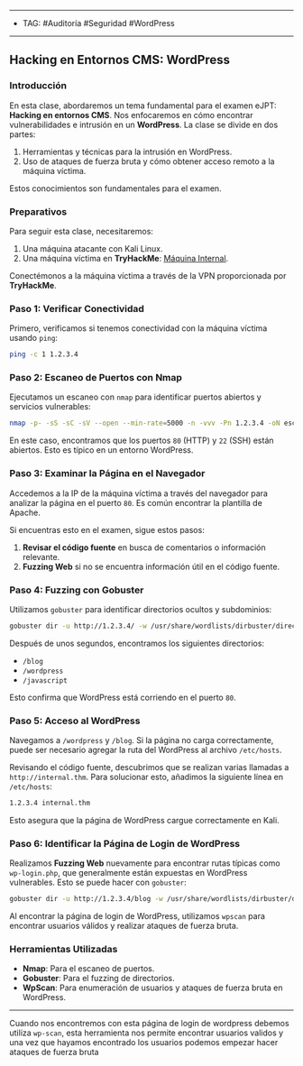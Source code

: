 
-----
- TAG: #Auditoría #Seguridad #WordPress
----
## Hacking en Entornos CMS: WordPress

### Introducción

En esta clase, abordaremos un tema fundamental para el examen eJPT: **Hacking en entornos CMS**. Nos enfocaremos en cómo encontrar vulnerabilidades e intrusión en un **WordPress**. La clase se divide en dos partes:

1. Herramientas y técnicas para la intrusión en WordPress.
2. Uso de ataques de fuerza bruta y cómo obtener acceso remoto a la máquina víctima.

Estos conocimientos son fundamentales para el examen.

### Preparativos

Para seguir esta clase, necesitaremos:

1. Una máquina atacante con Kali Linux.
2. Una máquina víctima en **TryHackMe**: [Máquina Internal](https://tryhackme.com/r/room/internal).

Conectémonos a la máquina víctima a través de la VPN proporcionada por **TryHackMe**.

### Paso 1: Verificar Conectividad

Primero, verificamos si tenemos conectividad con la máquina víctima usando `ping`:

```bash
ping -c 1 1.2.3.4
```

### Paso 2: Escaneo de Puertos con Nmap

Ejecutamos un escaneo con `nmap` para identificar puertos abiertos y servicios vulnerables:

```bash
nmap -p- -sS -sC -sV --open --min-rate=5000 -n -vvv -Pn 1.2.3.4 -oN escaneo
```

En este caso, encontramos que los puertos `80` (HTTP) y `22` (SSH) están abiertos. Esto es típico en un entorno WordPress.

### Paso 3: Examinar la Página en el Navegador

Accedemos a la IP de la máquina víctima a través del navegador para analizar la página en el puerto `80`. Es común encontrar la plantilla de Apache.

Si encuentras esto en el examen, sigue estos pasos:

1. **Revisar el código fuente** en busca de comentarios o información relevante.
2. **Fuzzing Web** si no se encuentra información útil en el código fuente.

### Paso 4: Fuzzing con Gobuster

Utilizamos `gobuster` para identificar directorios ocultos y subdominios:

```bash
gobuster dir -u http://1.2.3.4/ -w /usr/share/wordlists/dirbuster/directory-list-lowercase-2.3-medium.txt
```

Después de unos segundos, encontramos los siguientes directorios:

- `/blog`
- `/wordpress`
- `/javascript`

Esto confirma que WordPress está corriendo en el puerto `80`.

### Paso 5: Acceso al WordPress

Navegamos a `/wordpress` y `/blog`. Si la página no carga correctamente, puede ser necesario agregar la ruta del WordPress al archivo `/etc/hosts`.

Revisando el código fuente, descubrimos que se realizan varias llamadas a `http://internal.thm`. Para solucionar esto, añadimos la siguiente línea en `/etc/hosts`:

```bash
1.2.3.4 internal.thm
```

Esto asegura que la página de WordPress cargue correctamente en Kali.

### Paso 6: Identificar la Página de Login de WordPress

Realizamos **Fuzzing Web** nuevamente para encontrar rutas típicas como `wp-login.php`, que generalmente están expuestas en WordPress vulnerables. Esto se puede hacer con `gobuster`:

```bash
gobuster dir -u http://1.2.3.4/blog -w /usr/share/wordlists/dirbuster/directory-list-lowercase-2.3-medium.txt
```

Al encontrar la página de login de WordPress, utilizamos `wpscan` para encontrar usuarios válidos y realizar ataques de fuerza bruta.

### Herramientas Utilizadas

- **Nmap**: Para el escaneo de puertos.
- **Gobuster**: Para el fuzzing de directorios.
- **WpScan**: Para enumeración de usuarios y ataques de fuerza bruta en WordPress.

---
Cuando nos encontremos con esta página de login de wordpress debemos utiliza `wp-scan`, esta herramienta nos permite encontrar usuarios validos y una vez que hayamos encontrado los usuarios podemos empezar hacer ataques de fuerza bruta 